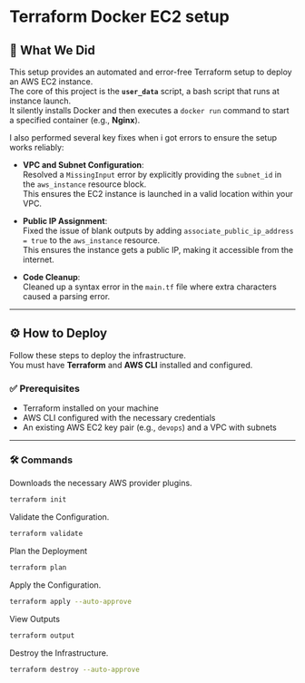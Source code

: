 # Terraform Docker EC2 setup

## 📜 What We Did
This setup provides an automated and error-free Terraform setup to deploy an AWS EC2 instance.  
The core of this project is the **`user_data`** script, a bash script that runs at instance launch.  
It silently installs Docker and then executes a `docker run` command to start a specified container (e.g., **Nginx**).

I also performed several key fixes when i got errors to ensure the setup works reliably:

- **VPC and Subnet Configuration**:  
  Resolved a `MissingInput` error by explicitly providing the `subnet_id` in the `aws_instance` resource block.  
  This ensures the EC2 instance is launched in a valid location within your VPC.

- **Public IP Assignment**:  
  Fixed the issue of blank outputs by adding `associate_public_ip_address = true` to the `aws_instance` resource.  
  This ensures the instance gets a public IP, making it accessible from the internet.

- **Code Cleanup**:  
  Cleaned up a syntax error in the `main.tf` file where extra characters caused a parsing error.


---

## ⚙️ How to Deploy

Follow these steps to deploy the infrastructure.  
You must have **Terraform** and **AWS CLI** installed and configured.

### ✅ Prerequisites
- Terraform installed on your machine  
- AWS CLI configured with the necessary credentials  
- An existing AWS EC2 key pair (e.g., `devops`) and a VPC with subnets  

---

### 🛠 Commands

Downloads the necessary AWS provider plugins.
```bash
terraform init
```
Validate the Configuration.
```bash
terraform validate
```
Plan the Deployment
```bash
terraform plan
```
Apply the Configuration.
```bash
terraform apply --auto-approve
```
View Outputs
```bash
terraform output
```
Destroy the Infrastructure.
```bash
terraform destroy --auto-approve
```
